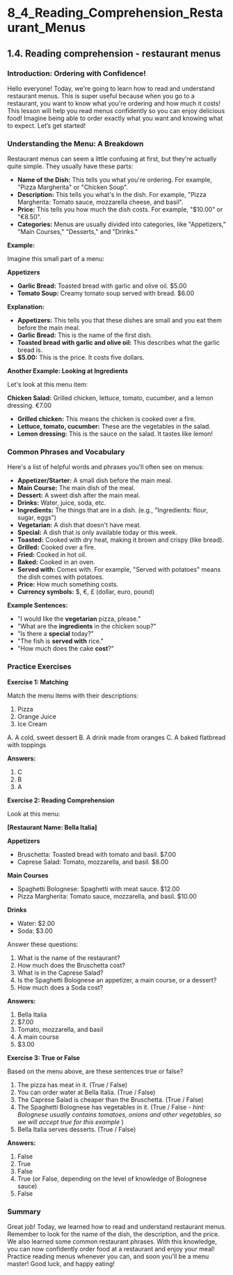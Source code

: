 # 8_4_Reading_Comprehension_Restaurant_Menus

## 1.4. Reading comprehension - restaurant menus

### Introduction: Ordering with Confidence!

Hello everyone! Today, we're going to learn how to read and understand restaurant menus. This is super useful because when you go to a restaurant, you want to know what you're ordering and how much it costs! This lesson will help you read menus confidently so you can enjoy delicious food! Imagine being able to order exactly what you want and knowing what to expect. Let’s get started!

### Understanding the Menu: A Breakdown

Restaurant menus can seem a little confusing at first, but they're actually quite simple. They usually have these parts:

*   **Name of the Dish:** This tells you what you're ordering. For example, "Pizza Margherita" or "Chicken Soup".
*   **Description:** This tells you what's in the dish. For example, "Pizza Margherita: Tomato sauce, mozzarella cheese, and basil".
*   **Price:** This tells you how much the dish costs. For example, "$10.00" or "€8.50".
*   **Categories:** Menus are usually divided into categories, like "Appetizers," "Main Courses," "Desserts," and "Drinks."

**Example:**

Imagine this small part of a menu:

**Appetizers**

*   **Garlic Bread:** Toasted bread with garlic and olive oil. $5.00
*   **Tomato Soup:** Creamy tomato soup served with bread. $6.00

**Explanation:**

*   **Appetizers:** This tells you that these dishes are small and you eat them before the main meal.
*   **Garlic Bread:** This is the name of the first dish.
*   **Toasted bread with garlic and olive oil:** This describes what the garlic bread is.
*   **$5.00:** This is the price. It costs five dollars.

**Another Example: Looking at Ingredients**

Let's look at this menu item:

**Chicken Salad:** Grilled chicken, lettuce, tomato, cucumber, and a lemon dressing. €7.00

*   **Grilled chicken:** This means the chicken is cooked over a fire.
*   **Lettuce, tomato, cucumber:** These are the vegetables in the salad.
*   **Lemon dressing:** This is the sauce on the salad.  It tastes like lemon!

### Common Phrases and Vocabulary

Here's a list of helpful words and phrases you'll often see on menus:

*   **Appetizer/Starter:** A small dish before the main meal.
*   **Main Course:** The main dish of the meal.
*   **Dessert:** A sweet dish after the main meal.
*   **Drinks:** Water, juice, soda, etc.
*   **Ingredients:** The things that are in a dish. (e.g., "Ingredients: flour, sugar, eggs")
*   **Vegetarian:**  A dish that doesn't have meat.
*   **Special:**  A dish that is only available today or this week.
*   **Toasted:** Cooked with dry heat, making it brown and crispy (like bread).
*   **Grilled:** Cooked over a fire.
*   **Fried:** Cooked in hot oil.
*   **Baked:** Cooked in an oven.
*   **Served with:** Comes with. For example, "Served with potatoes" means the dish comes with potatoes.
*   **Price:** How much something costs.
*   **Currency symbols:** $, €, £ (dollar, euro, pound)

**Example Sentences:**

*   "I would like the **vegetarian** pizza, please."
*   "What are the **ingredients** in the chicken soup?"
*   "Is there a **special** today?"
*   "The fish is **served with** rice."
*   "How much does the cake **cost**?"

### Practice Exercises

**Exercise 1: Matching**

Match the menu items with their descriptions:

1.  Pizza
2.  Orange Juice
3.  Ice Cream

A. A cold, sweet dessert
B. A drink made from oranges
C. A baked flatbread with toppings

**Answers:**

1.  C
2.  B
3.  A

**Exercise 2: Reading Comprehension**

Look at this menu:

**[Restaurant Name: Bella Italia]**

**Appetizers**

*   Bruschetta: Toasted bread with tomato and basil. $7.00
*   Caprese Salad: Tomato, mozzarella, and basil. $8.00

**Main Courses**

*   Spaghetti Bolognese: Spaghetti with meat sauce. $12.00
*   Pizza Margherita: Tomato sauce, mozzarella, and basil. $10.00

**Drinks**

*   Water: $2.00
*   Soda: $3.00

Answer these questions:

1.  What is the name of the restaurant?
2.  How much does the Bruschetta cost?
3.  What is in the Caprese Salad?
4.  Is the Spaghetti Bolognese an appetizer, a main course, or a dessert?
5.  How much does a Soda cost?

**Answers:**

1.  Bella Italia
2.  $7.00
3.  Tomato, mozzarella, and basil
4.  A main course
5.  $3.00

**Exercise 3: True or False**

Based on the menu above, are these sentences true or false?

1.  The pizza has meat in it. (True / False)
2.  You can order water at Bella Italia. (True / False)
3.  The Caprese Salad is cheaper than the Bruschetta. (True / False)
4.  The Spaghetti Bolognese has vegetables in it. (True / False - *hint: Bolognese usually contains tomatoes, onions and other vegetables, so we will accept true for this example* )
5.  Bella Italia serves desserts. (True / False)

**Answers:**

1.  False
2.  True
3.  False
4.  True (or False, depending on the level of knowledge of Bolognese sauce)
5.  False

### Summary

Great job! Today, we learned how to read and understand restaurant menus. Remember to look for the name of the dish, the description, and the price. We also learned some common restaurant phrases. With this knowledge, you can now confidently order food at a restaurant and enjoy your meal! Practice reading menus whenever you can, and soon you'll be a menu master! Good luck, and happy eating!
